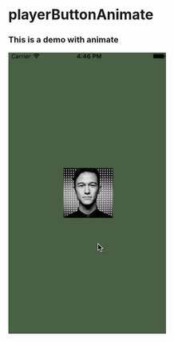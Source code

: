 # playerButtonAnimate

### This is a demo with animate

![](https://github.com/kimiyan/playerButtonAnimate/blob/master/Untitled.gif)
